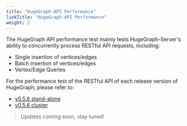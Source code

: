 ```yaml
---
title: "HugeGraph-API Performance"
linkTitle: "HugeGraph-API Performance"
weight: 2
---
```


The HugeGraph API performance test mainly tests HugeGraph-Server's ability to concurrently process RESTful API requests, including:

- Single insertion of vertices/edges
- Batch insertion of vertices/edges
- Vertex/Edge Queries

For the performance test of the RESTful API of each release version of HugeGraph, please refer to:

- [v0.5.6 stand-alone](/docs/performance/api-preformance/hugegraph-api-0.5.6-rocksdb/)
- [v0.5.6 cluster](/docs/performance/api-preformance/hugegraph-api-0.5.6-cassandra/)

> Updates coming soon, stay tuned!

